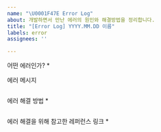 ```yaml
---
name: "\U0001F47E Error Log"
about: 개발하면서 만난 에러의 원인와 해결방법을 정리합니다.
title: "[Error Log] YYYY.MM.DD 이름"
labels: error
assignees: ''

---
```


어떤 에러인가?
*

에러 메시지
```js
```

에러 해결 방법
*
```js
```

에러 해결을 위해 참고한 레퍼런스 링크
*
